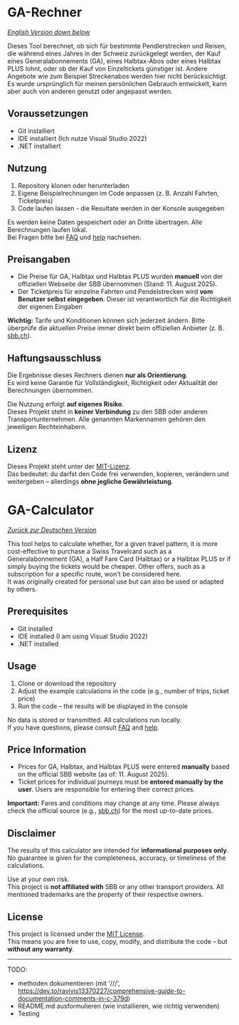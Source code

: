 # GA-Rechner

*[English Version down below](#ga-calculator)*

Dieses Tool berechnet, ob sich für bestimmte Pendlerstrecken und Reisen, die während eines Jahres in der Schweiz zurückgelegt werden, der Kauf eines Generalabonnements (GA), eines Halbtax-Abos oder eines Halbtax PLUS lohnt, oder ob der Kauf von Einzeltickets günstiger ist. Andere Angebote wie zum Beispiel Streckenabos werden hier nicht berücksichtigt.  
Es wurde ursprünglich für meinen persönlichen Gebrauch entwickelt, kann aber auch von anderen genutzt oder angepasst werden.

## Voraussetzungen
- Git installiert
- IDE installiert (Ich nutze Visual Studio 2022)
- .NET installiert

## Nutzung
1. Repository klonen oder herunterladen
2. Eigene Beispielrechnungen im Code anpassen (z. B. Anzahl Fahrten, Ticketpreis)
3. Code laufen lassen - die Resultate werden in der Konsole ausgegeben

Es werden keine Daten gespeichert oder an Dritte übertragen. Alle Berechnungen laufen lokal.  
Bei Fragen bitte bei [FAQ](/documentation/faq.md) und [help](/documentation/help.md) nachsehen.

## Preisangaben
- Die Preise für GA, Halbtax und Halbtax PLUS wurden **manuell** von der offiziellen Webseite der SBB übernommen (Stand: 11. August 2025).  
- Der Ticketpreis für einzelne Fahrten und Pendelstrecken wird **vom Benutzer selbst eingegeben**. Dieser ist verantwortlich für die Richtigkeit der eigenen Eingaben

**Wichtig:** Tarife und Konditionen können sich jederzeit ändern. Bitte überprüfe die aktuellen Preise immer direkt beim offiziellen Anbieter (z. B. [sbb.ch](https://www.sbb.ch)).

## Haftungsausschluss
Die Ergebnisse dieses Rechners dienen **nur als Orientierung**.  
Es wird keine Garantie für Vollständigkeit, Richtigkeit oder Aktualität der Berechnungen übernommen.  

Die Nutzung erfolgt **auf eigenes Risiko**.  
Dieses Projekt steht in **keiner Verbindung** zu den SBB oder anderen Transportunternehmen. Alle genannten Markennamen gehören den jeweiligen Rechteinhabern.

## Lizenz
Dieses Projekt steht unter der [MIT-Lizenz](./LICENSE).  
Das bedeutet: du darfst den Code frei verwenden, kopieren, verändern und weitergeben – allerdings **ohne jegliche Gewährleistung**.


# GA-Calculator

*[Zurück zur Deutschen Version](#ga-rechner)*

This tool helps to calculate whether, for a given travel pattern, it is more cost-effective to purchase a Swiss Travelcard such as a Generalabonnement (GA), a Half Fare Card (Halbtax) or a Halbtax PLUS or if simply buying the tickets would be cheaper. Other offers, such as a subscription for a specific route, won't be considered here.  
It was originally created for personal use but can also be used or adapted by others.

## Prerequisites
- Git installed
- IDE installed (I am using Visual Studio 2022)
- .NET installed

## Usage
1. Clone or download the repository
2. Adjust the example calculations in the code (e.g., number of trips, ticket price)
3. Run the code – the results will be displayed in the console

No data is stored or transmitted. All calculations run locally.  
If you have questions, please consult [FAQ](/documentation/faq.md) and [help](/documentation/help.md).

## Price Information
- Prices for GA, Halbtax, and Halbtax PLUS were entered **manually** based on the official SBB website (as of: 11. August 2025).  
- Ticket prices for individual journeys must be **entered manually by the user**. Users are responsible for entering their correct prices.

**Important:** Fares and conditions may change at any time. Please always check the official source (e.g., [sbb.ch](https://www.sbb.ch)) for the most up-to-date prices.

## Disclaimer
The results of this calculator are intended for **informational purposes only**.  
No guarantee is given for the completeness, accuracy, or timeliness of the calculations.  

Use at your own risk.  
This project is **not affiliated with** SBB or any other transport providers. All mentioned trademarks are the property of their respective owners.

## License
This project is licensed under the [MIT License](./LICENSE).  
This means you are free to use, copy, modify, and distribute the code – but **without any warranty**.


-------------------------------------------

TODO:
- methoden dokumentieren (mit '///', https://dev.to/ravivis13370227/comprehensive-guide-to-documentation-comments-in-c-379d)
- README.md ausformulieren (wie installieren, wie richtig verwenden)
- Testing
